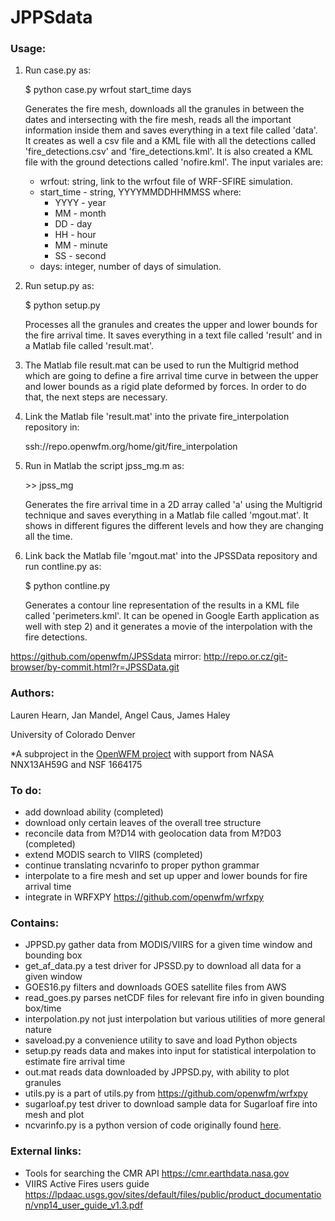 # JPPSdata
### Usage:
1) Run case.py as:

	$ python case.py wrfout start_time days

	Generates the fire mesh, downloads all the granules in between the dates and intersecting with the fire mesh, reads all the important information inside them and saves everything in a text file called 'data'. It creates as well a csv file and a KML file with all the detections called 'fire_detections.csv' and 'fire_detections.kml'. It is also created a KML file with the ground detections called 'nofire.kml'. The input variales are:

	- wrfout:  string, link to the wrfout file of WRF-SFIRE simulation.	
	- start_time - string, YYYYMMDDHHMMSS where:
		- YYYY - year
		- MM - month
		- DD - day
		- HH - hour
		- MM - minute
		- SS - second
	- days: integer, number of days of simulation.

2) Run setup.py as:

	$ python setup.py

	Processes all the granules and creates the upper and lower bounds for the fire arrival time. It saves everything in a text file called 'result' and in a Matlab file called 'result.mat'.

5) The Matlab file result.mat can be used to run the Multigrid method which are going to define a fire arrival time curve in between the upper and lower bounds as a rigid plate deformed by forces. In order to do that, the next steps are necessary.

6) Link the Matlab file 'result.mat' into the private fire_interpolation repository in:

	ssh://repo.openwfm.org/home/git/fire_interpolation

7) Run in Matlab the script jpss_mg.m as:

	\>\> jpss_mg

	Generates the fire arrival time in a 2D array called 'a' using the Multigrid technique and saves everything in a Matlab file called 'mgout.mat'. It shows in different figures the different levels and how they are changing all the time.

8) Link back the Matlab file 'mgout.mat' into the JPSSData repository and run contline.py as:

	$ python contline.py

	Generates a contour line representation of the results in a KML file called 'perimeters.kml'. It can be opened in Google Earth application as well with step 2) and it generates a movie of the interpolation with the fire detections.

https://github.com/openwfm/JPSSdata
mirror: http://repo.or.cz/git-browser/by-commit.html?r=JPSSData.git

### Authors:
Lauren Hearn,
Jan Mandel,
Angel Caus,
James Haley

University of Colorado Denver

*A subproject in the [OpenWFM project](https://github.com/openwfm) with support from NASA NNX13AH59G and NSF 1664175
### To do:
- add download ability (completed)
- download only certain leaves of the overall tree structure
- reconcile data from M?D14 with geolocation data from M?D03 (completed)
- extend MODIS search to VIIRS (completed)
- continue translating ncvarinfo to proper python grammar
- interpolate to a fire mesh and set up upper and lower bounds for fire arrival time
- integrate in WRFXPY  https://github.com/openwfm/wrfxpy

### Contains:
- JPPSD.py gather data from MODIS/VIIRS for a given time window and bounding box 
- get_af_data.py a test driver for JPSSD.py to download all data for a given window
- GOES16.py filters and downloads GOES satellite files from AWS
- read_goes.py parses netCDF files for relevant fire info in given bounding box/time
- interpolation.py not just interpolation but various utilities of more general nature
- saveload.py a convenience utility to save and load Python objects
- setup.py reads data and makes into input for statistical interpolation to estimate fire arrival time
- out.mat reads data downloaded by JPPSD.py, with ability to plot granules
- utils.py is a part of utils.py from https://github.com/openwfm/wrfxpy
- sugarloaf.py test driver to download sample data for Sugarloaf fire into mesh and plot
- ncvarinfo.py is a python version of code originally found [here](https://github.com/openwfm/wrf-fire/blob/master/other/Matlab/netcdf/private/ncvarinfo.m). 

### External links:
- Tools for searching the CMR API https://cmr.earthdata.nasa.gov
- VIIRS Active Fires users guide https://lpdaac.usgs.gov/sites/default/files/public/product_documentation/vnp14_user_guide_v1.3.pdf
